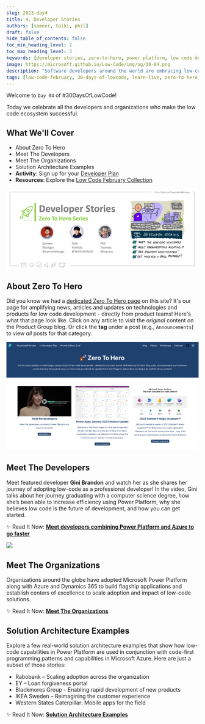 ```yaml
---
slug: 2023-day4
title: 4. Developer Stories
authors: [sameer, taiki, phil]
draft: false
hide_table_of_contents: false
toc_min_heading_level: 2
toc_max_heading_level: 3
keywords: [developer stories, zero-to-hero, power platform, low code development, 30DaysOfLowCode]
image: https://microsoft.github.io/Low-Code/img/og/30-04.png
description: "Software developers around the world are embracing low-code as a powerful part of their toolkit — let's meet some of the developers and organizations and hear their stories.." 
tags: [low-code-february, 30-days-of-lowcode, learn-live, zero-to-hero, ask-the-expert,fusion-teams, power-platform]
---
```


<head>
  <meta name="twitter:url" 
    content="https://microsoft.github.io/Low-Code/blog/2023-day4" />
  <meta name="twitter:title" 
    content="4. Developer Stories" />
  <meta name="twitter:description" 
    content="Software developers around the world are embracing low-code as a powerful part of their toolkit — let's meet some of the developers and organizations and hear their stories.." />
  <meta name="twitter:image" 
    content="https://microsoft.github.io/Low-Code/img/og/30-04.png" />
  <meta name="twitter:card" content="summary_large_image" />
  <meta name="twitter:creator" 
    content="@nitya" />
  <meta name="twitter:site" content="@AzureAdvocates" /> 
  <link rel="canonical" 
    href="https://microsoft.github.io/Low-Code/blog/2023-day4" />
</head>

Welcome to `Day 04` of #30DaysOfLowCode!

Today we celebrate all the developers and organizations who make the low code ecosystem successful.

## What We'll Cover
 * About Zero To Hero
 * Meet The Developers
 * Meet The Organizations
 * Solution Architecture Examples
 * **Activity**: Sign up for your [Developer Plan](https://aka.ms/lowcode-february/devplan)
 * **Resources**: Explore the [Low Code February Collection](https://aka.ms/lowcode-february/collection)


![#30DaysOfLowCode Developer Stories](./../../../static/img/og/30-04.png)

<!-- ************************************* -->
<!--  AUTHORS: ONLY UPDATE BELOW THIS LINE -->
<!-- ************************************* -->

## About Zero To Hero

Did you know we had a [dedicated Zero To Hero page](/lowcode-february/ZeroToHero) on this site? It's our page for amplifying news, articles and updates on technologies and products for low code development - directly from product teams! Here's what that page look like. Click on any article to visit the _original_ content on the Product Group blog. Or click the **tag** under a post (e.g., `Announcements`) to view _all_ posts for that category.

![](./zero-to-hero.png)

## Meet The Developers

Meet featured developer **Gini Brandon** and watch her as she shares her journey of adopting low-code as a professional developer! In the video, Gini talks about her journey graduating with a computer science degree, how she’s been able to increase efficiency using Power Platform, why she believes low code is the future of development, and how you can get started.

✨ Read It Now: [**Meet developers combining Power Platform and Azure to go faster**](https://powerapps.microsoft.com/blog/meet-the-developers-combining-power-platform-and-azure-to-go-faster/)

[![](https://powerappsblogscdn.azureedge.net/wp-content/uploads/2023/02/ginibrandon_cover-1024x576.png)](https://www.youtube.com/watch?v=OrWDTi8GVfM)

## Meet The Organizations

Organizations around the globe have adopted Microsoft Power Platform along with Azure and Dynamics 365 to build flagship applications and establish centers of excellence to scale adoption and impact of low-code solutions.

✨ Read It Now: [**Meet The Organizations**](https://powerapps.microsoft.com/blog/meet-the-developers-combining-power-platform-and-azure-to-go-faster/#meet-organizations)

## Solution Architecture Examples

Explore a few real-world solution architecture examples that show how low-code capabilities in Power Platform are used in conjunction with code-first programming patterns and capabilities in Microsoft Azure. Here are just a subset of those stories:
 * Rabobank – Scaling adoption across the organization 
 * EY – Loan forgiveness portal
 * Blackmores Group – Enabling rapid development of new products
 * IKEA Sweden – Reimagining the customer experience
 * Western States Caterpillar: Mobile apps for the field

✨ Read It Now: [**Solution Architecture Examples**](https://powerapps.microsoft.com/blog/meet-the-developers-combining-power-platform-and-azure-to-go-faster/#architecture-examples)
